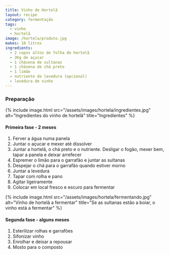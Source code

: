 ```yaml
---
title: Vinho de Hortelã
layout: recipe
category: fermentação
tags:
  - vinho
  - hortelã
image: /hortela/produto.jpg
makes: 10 litros
ingredients:
  - 2 copos altos de folha de hortelã
  - 2Kg de açucar
  - 1 chávena de sultanas
  - 1 chávena de chá preto
  - 1 limão
  - nutriente de levedura (opcional)
  - levedura de vinho
---
```

### Preparação

{% include image.html src="/assets/images/hortela/ingredientes.jpg" alt="Ingredientes do vinho de hortelã" title="Ingredientes" %}

#### Primeira fase - 2 meses

1. Ferver a água numa panela
2. Juntar o açucar e mexer até dissolver
3. Juntar a hortelã, o chá preto e o nutriente. Desligar o fogão, mexer bem, tapar a panela e deixar arrefecer
4. Espremer o limão para o garrafão e juntar as sultanas
5. Despejar o chá para o garrafão quando estiver morno
6. Juntar a levedura
7. Tapar com rolha e pano
8. Agitar ligeiramente
9. Colocar em local fresco e escuro para fermentar

{% include image.html src="/assets/images/hortela/fermentando.jpg" alt="Vinho de hortelã a fermentar" title="Se as sultanas estão a boiar, o vinho está a fermentar" %}

#### Segunda fase - alguns meses

1. Esterilizar rolhas e garrafões
2. Sifonizar vinho
3. Enrolhar e deixar a repousar
4. Mosto para o composto
